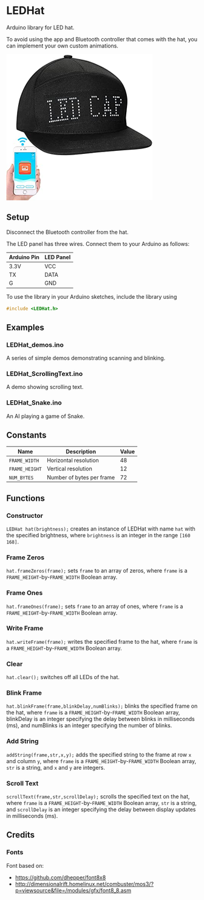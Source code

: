 # LEDHat

Arduino library for LED hat.

To avoid using the app and Bluetooth controller that comes with the hat, you can implement your own custom animations.

![](images/led_cap.jpg)

## Setup
Disconnect the Bluetooth controller from the hat.

The LED panel has three wires. Connect them to your Arduino as follows:

| Arduino Pin | LED Panel |
| ----------- | --------- |
| 3.3V        | VCC       |
| TX          | DATA      |
| G           | GND       |

To use the library in your Arduino sketches, include the library using
```cpp
#include <LEDHat.h>
```

## Examples

### LEDHat_demos.ino
A series of simple demos demonstrating scanning and blinking.

### LEDHat_ScrollingText.ino
A demo showing scrolling text.

### LEDHat_Snake.ino
An AI playing a game of Snake.


## Constants

| Name           | Description               | Value |
| -------------- | ------------------------- | ----- |
| `FRAME_WIDTH`  | Horizontal resolution     | 48    |
| `FRAME_HEIGHT` | Vertical resolution       | 12    |
| `NUM_BYTES`    | Number of bytes per frame | 72    |

## Functions

### Constructor
`LEDHat hat(brightness);` creates an instance of LEDHat with name `hat` with the specified brightness, where `brightness` is an integer in the range `[160 168]`.

### Frame Zeros
`hat.frameZeros(frame);` sets `frame` to an array of zeros, where `frame` is a `FRAME_HEIGHT`-by-`FRAME_WIDTH` Boolean array.

### Frame Ones
`hat.frameOnes(frame);` sets `frame` to an array of ones, where `frame` is a `FRAME_HEIGHT`-by-`FRAME_WIDTH` Boolean array.

### Write Frame
`hat.writeFrame(frame);` writes the specified frame to the hat, where `frame` is a `FRAME_HEIGHT`-by-`FRAME_WIDTH` Boolean array.

### Clear
`hat.clear();` switches off all LEDs of the hat.

### Blink Frame
`hat.blinkFrame(frame,blinkDelay,numBlinks);` blinks the specified frame on the hat, where `frame` is a `FRAME_HEIGHT`-by-`FRAME_WIDTH` Boolean array, blinkDelay is an integer specifying the delay between blinks in milliseconds (ms), and numBlinks is an integer specifying the number of blinks.

### Add String
`addString(frame,str,x,y);` adds the specified string to the frame at row `x` and column `y`, where `frame` is a `FRAME_HEIGHT`-by-`FRAME_WIDTH` Boolean array, `str` is a string, and `x` and `y` are integers.

### Scroll Text
`scrollText(frame,str,scrollDelay);` scrolls the specified text on the hat, where `frame` is a `FRAME_HEIGHT`-by-`FRAME_WIDTH` Boolean array, `str` is a string, and `scrollDelay` is an integer specifying the delay between display updates in milliseconds (ms).

## Credits
### Fonts
Font based on:
 * https://github.com/dhepper/font8x8
 * http://dimensionalrift.homelinux.net/combuster/mos3/?p=viewsource&file=/modules/gfx/font8_8.asm
